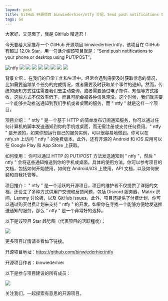 ```yaml
---
layout: post
title: GitHub 开源项目 binwiederhier/ntfy 介绍，Send push notifications to your phone or desktop using PUT/POST
tags: Go
---
```


大家好，又见面了，我是 GitHub 精选君！

今天要给大家推荐一个 GitHub 开源项目 binwiederhier/ntfy，该项目在 GitHub 有超过 12.0k Star，用一句话介绍该项目就是：“Send push notifications to your phone or desktop using PUT/POST”。


![ntfy](https://raw.githubusercontent.com/binwiederhier/ntfy/master/web/public/static/images/ntfy.png)
![](https://raw.githubusercontent.com/binwiederhier/ntfy/master/.github/images/screenshot-curl.png)
![](https://raw.githubusercontent.com/binwiederhier/ntfy/master/.github/images/screenshot-web-detail.png)
![](https://raw.githubusercontent.com/binwiederhier/ntfy/master/.github/images/screenshot-phone-main.jpg)
![](https://raw.githubusercontent.com/binwiederhier/ntfy/master/.github/images/screenshot-phone-detail.jpg)
![](https://raw.githubusercontent.com/binwiederhier/ntfy/master/.github/images/screenshot-phone-notification.jpg)
![](https://hosted.weblate.org/widgets/ntfy/-/multi-blue.svg)
![](https://github.com/neutralinsomniac.png)
![](https://github.com/aspyct.png)




背景介绍：
在我们的日常工作和生活中，经常会遇到需要及时获取信息的情况，比如需要追踪某个任务的完成情况，或者需要及时获取某个事件的通知。然而，传统的通知方式往往需要我们去主动查询，或者需要通过电子邮件、短信等方式接收，这些方式不仅效率低下，而且可能会被各种信息淹没。这个时候，我们就需要一个能够主动推送通知到我们手机或者桌面的服务，而 " ntfy " 就是这样一个项目。

项目介绍：
" ntfy " 是一个基于 HTTP 的简单发布订阅通知服务，你可以通过任何计算机的脚本发送通知到你的手机或桌面，而无需注册或支付任何费用。" ntfy " 是开源的，如果你想运行自己的服务实例，可以很容易地做到。你可以在 ntfy.sh 上访问 " ntfy " 的免费版本。此外，还有开源的 Android 和 iOS 应用可以在 Google Play 和 App Store 上获取。

如何使用：
你可以通过 HTTP 的 PUT/POST 方法发送通知到 " ntfy "，然后 " ntfy " 会将这些通知推送到你的手机或桌面。具体的使用方法，你可以参考项目的文档，包括如何开始使用，如何在 Android/iOS 上使用，API 文档，以及如何安装和自我托管等。

项目推介：
" ntfy " 是一个活跃的开源项目，项目的维护者不仅提供了详细的文档，还设立了多种方式供用户交流和反馈问题，包括 Discord 服务器，Matrix 房间，Lemmy 讨论板，以及 GitHub issues。此外，项目还提供了付费计划，你可以通过购买付费计划来支持 " ntfy " 的开发。如果你在寻找一个能够方便地发送推送通知的服务，那么 " ntfy " 是一个非常好的选择。




以下是该项目 Star 趋势图（代表项目的活跃程度）：

![](https://api.star-history.com/svg?repos=binwiederhier/ntfy&type=Timeline)

更多项目详情请查看如下链接。

开源项目地址：https://github.com/binwiederhier/ntfy 

开源项目作者：binwiederhier

以下是参与项目建设的所有成员：

![](https://contrib.rocks/image?repo=binwiederhier/ntfy)

关注我们，一起探索有意思的开源项目。

